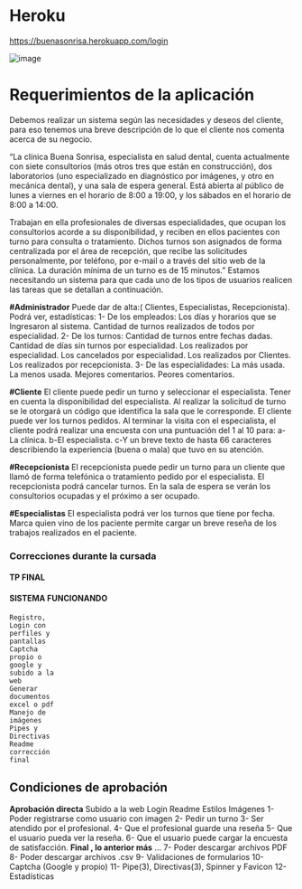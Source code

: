 # Heroku
https://buenasonrisa.herokuapp.com/login

![image](https://user-images.githubusercontent.com/40859246/86357856-decd0e80-bc44-11ea-9cf9-3ffb15d9581b.png)

# Requerimientos de la aplicación

Debemos realizar un sistema según las necesidades y deseos del cliente, para eso tenemos una
breve descripción de lo que el cliente nos comenta acerca de su negocio.

“La clínica Buena Sonrisa, especialista en salud
dental,​ cuenta actualmente con siete consultorios
(más otros tres que están en construcción), dos
laboratorios (uno especializado en diagnóstico por
imágenes, y otro en mecánica dental), y una sala
de espera general. Está abierta al público de lunes
a viernes en el horario de 8:00 a 19:00, y los
sábados en el horario de 8:00 a 14:00.

Trabajan en ella profesionales de diversas especialidades, que ocupan los consultorios acorde a su
disponibilidad, y reciben en ellos pacientes con turno para consulta o tratamiento. Dichos turnos
son asignados de forma centralizada por el área de recepción, que recibe las solicitudes
personalmente, por teléfono, por e-mail o a través del sitio web de la clínica. La duración mínima de
un turno es de 15 minutos.”
Estamos necesitando un sistema para que cada uno de los tipos de usuarios realicen las tareas
que se detallan a continuación.


**#Administrador**
Puede dar de alta:( Clientes, Especialistas, Recepcionista).
Podrá ver, estadísticas:
1- De los empleados:
Los días y horarios que se Ingresaron al sistema.
Cantidad de turnos realizados de todos por especialidad.
2- De los turnos:
Cantidad de turnos entre fechas dadas.
Cantidad de días sin turnos por especialidad.
Los realizados por especialidad.
Los cancelados por especialidad.
Los realizados por Clientes.
Los realizados por recepcionista.
3- De las especialidades:
La más usada.
La menos usada.
Mejores comentarios.
Peores comentarios.

**#Cliente**
El cliente puede pedir un turno y seleccionar el especialista. Tener en cuenta la
disponibilidad del especialista.
Al realizar la solicitud de turno se le otorgará un código que identifica la sala que le
corresponde.
El cliente puede ver los turnos pedidos.
Al terminar la visita con el especialista, el cliente podrá realizar una encuesta con una
puntuación del 1 al 10 para:
a-La clínica.
b-El especialista.
c-Y un breve texto de hasta 66 caracteres describiendo la experiencia (buena o
mala) que tuvo en su atención.


**#Recepcionista**
El recepcionista puede pedir un turno para un cliente que llamó de forma telefónica o
tratamiento pedido por el especialista.
El recepcionista podrá cancelar turnos.
En la sala de espera se verán los consultorios ocupadas y el próximo a ser ocupado.


**#Especialistas**
El especialista podrá ver los turnos que tiene por fecha.
Marca quien vino de los paciente
permite cargar un breve reseña de los trabajos realizados en el paciente.

### Correcciones durante la cursada

#### TP FINAL

#### SISTEMA FUNCIONANDO

```
Registro,
Login con
perfiles y
pantallas
Captcha
propio o
google y
subido a la
web
Generar
documentos
excel o pdf
Manejo de
imágenes
Pipes y
Directivas
Readme
corrección
final
```

## Condiciones de aprobación

**Aprobación directa**
Subido a la web
Login
Readme
Estilos
Imágenes
1- Poder registrarse como usuario con imagen
2- Pedir un turno
3- Ser atendido por el profesional.
4- Que el profesional guarde una reseña
5- Que el usuario pueda ver la reseña.
6- Que el usuario puede cargar la encuesta de satisfacción.
**Final , lo anterior más** ...
7- Poder descargar archivos PDF
8- Poder descargar archivos .csv
9- Validaciones de formularios
10- Captcha (Google y propio)
11- Pipe(3), Directivas(3), Spinner y Favicon
12- Estadísticas
